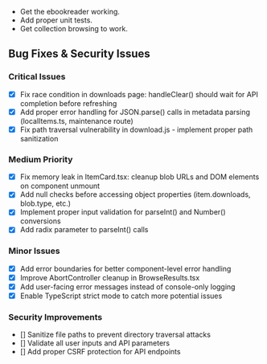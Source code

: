 - Get the ebookreader working.
- Add proper unit tests.
- Get collection browsing to work.

## Bug Fixes & Security Issues

### Critical Issues
- [x] Fix race condition in downloads page: handleClear() should wait for API completion before refreshing
- [x] Add proper error handling for JSON.parse() calls in metadata parsing (localItems.ts, maintenance route)
- [x] Fix path traversal vulnerability in download.js - implement proper path sanitization

### Medium Priority
- [x] Fix memory leak in ItemCard.tsx: cleanup blob URLs and DOM elements on component unmount
- [x] Add null checks before accessing object properties (item.downloads, blob.type, etc.)
- [x] Implement proper input validation for parseInt() and Number() conversions
- [x] Add radix parameter to parseInt() calls

### Minor Issues
- [x] Add error boundaries for better component-level error handling
- [x] Improve AbortController cleanup in BrowseResults.tsx
- [x] Add user-facing error messages instead of console-only logging
- [x] Enable TypeScript strict mode to catch more potential issues

### Security Improvements
- [] Sanitize file paths to prevent directory traversal attacks
- [] Validate all user inputs and API parameters
- [] Add proper CSRF protection for API endpoints